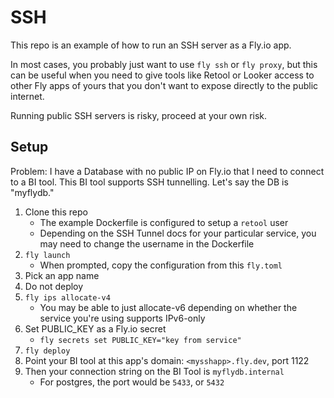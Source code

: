 # SSH

This repo is an example of how to run an SSH server as a Fly.io app.

In most cases, you probably just want to use `fly ssh` or `fly proxy`, but this can be useful when you need to give tools like Retool or Looker access to other Fly apps of yours that you don't want to expose directly to the public internet.

Running public SSH servers is risky, proceed at your own risk.

## Setup

Problem: I have a Database with no public IP on Fly.io that I need to connect to a BI tool.
This BI tool supports SSH tunnelling.
Let's say the DB is "myflydb."

1. Clone this repo
   - The example Dockerfile is configured to setup a `retool` user
   - Depending on the SSH Tunnel docs for your particular service, you may need to change the username in the Dockerfile
2. `fly launch`
   - When prompted, copy the configuration from this `fly.toml`
3. Pick an app name
4. Do not deploy
5. `fly ips allocate-v4`
   - You may be able to just allocate-v6 depending on whether the service you're using supports IPv6-only
5. Set PUBLIC_KEY as a Fly.io secret
   - `fly secrets set PUBLIC_KEY="key from service"`
6. `fly deploy`
7. Point your BI tool at this app's domain: `<mysshapp>.fly.dev`, port 1122
6. Then your connection string on the BI Tool is `myflydb.internal`
   - For postgres, the port would be `5433`, or `5432`
